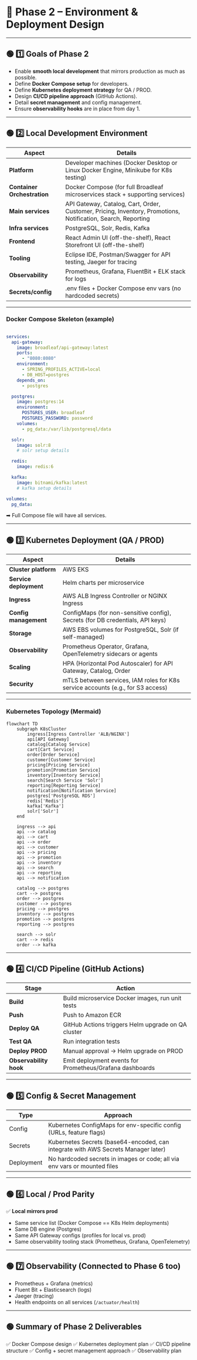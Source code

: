 # 📘 **Phase 2 – Environment & Deployment Design**

------

## 🟢 1️⃣ Goals of Phase 2

- Enable **smooth local development** that mirrors production as much as possible.
- Define **Docker Compose setup** for developers.
- Define **Kubernetes deployment strategy** for QA / PROD.
- Design **CI/CD pipeline approach** (GitHub Actions).
- Detail **secret management** and config management.
- Ensure **observability hooks** are in place from day 1.

------

## 🟢 2️⃣ Local Development Environment

| Aspect                      | Details                                                      |
| --------------------------- | ------------------------------------------------------------ |
| **Platform**                | Developer machines (Docker Desktop or Linux Docker Engine, Minikube for K8s testing) |
| **Container Orchestration** | Docker Compose (for full Broadleaf microservices stack + supporting services) |
| **Main services**           | API Gateway, Catalog, Cart, Order, Customer, Pricing, Inventory, Promotions, Notification, Search, Reporting |
| **Infra services**          | PostgreSQL, Solr, Redis, Kafka                               |
| **Frontend**                | React Admin UI (off-the-shelf), React Storefront UI (off-the-shelf) |
| **Tooling**                 | Eclipse IDE, Postman/Swagger for API testing, Jaeger for tracing |
| **Observability**           | Prometheus, Grafana, FluentBit + ELK stack for logs          |
| **Secrets/config**          | .env files + Docker Compose env vars (no hardcoded secrets)  |



------

### Docker Compose Skeleton (example)

```yaml

services:
  api-gateway:
    image: broadleaf/api-gateway:latest
    ports:
      - "8080:8080"
    environment:
      - SPRING_PROFILES_ACTIVE=local
      - DB_HOST=postgres
    depends_on:
      - postgres

  postgres:
    image: postgres:14
    environment:
      POSTGRES_USER: broadleaf
      POSTGRES_PASSWORD: password
    volumes:
      - pg_data:/var/lib/postgresql/data

  solr:
    image: solr:8
    # solr setup details

  redis:
    image: redis:6

  kafka:
    image: bitnami/kafka:latest
    # kafka setup details

volumes:
  pg_data:
```

➡ Full Compose file will have all services.

------

## 🟢 3️⃣ Kubernetes Deployment (QA / PROD)

| Aspect                 | Details                                                      |
| ---------------------- | ------------------------------------------------------------ |
| **Cluster platform**   | AWS EKS                                                      |
| **Service deployment** | Helm charts per microservice                                 |
| **Ingress**            | AWS ALB Ingress Controller or NGINX Ingress                  |
| **Config management**  | ConfigMaps (for non-sensitive config), Secrets (for DB credentials, API keys) |
| **Storage**            | AWS EBS volumes for PostgreSQL, Solr (if self-managed)       |
| **Observability**      | Prometheus Operator, Grafana, OpenTelemetry sidecars or agents |
| **Scaling**            | HPA (Horizontal Pod Autoscaler) for API Gateway, Catalog, Order |
| **Security**           | mTLS between services, IAM roles for K8s service accounts (e.g., for S3 access) |



------

### Kubernetes Topology (Mermaid)

```mermaid
flowchart TD
    subgraph K8sCluster
        ingress[Ingress Controller 'ALB/NGINX']
        api[API Gateway]
        catalog[Catalog Service]
        cart[Cart Service]
        order[Order Service]
        customer[Customer Service]
        pricing[Pricing Service]
        promotion[Promotion Service]
        inventory[Inventory Service]
        search[Search Service 'Solr']
        reporting[Reporting Service]
        notification[Notification Service]
        postgres['PostgreSQL RDS']
        redis['Redis']
        kafka['Kafka']
        solr['Solr']
    end

    ingress --> api
    api --> catalog
    api --> cart
    api --> order
    api --> customer
    api --> pricing
    api --> promotion
    api --> inventory
    api --> search
    api --> reporting
    api --> notification

    catalog --> postgres
    cart --> postgres
    order --> postgres
    customer --> postgres
    pricing --> postgres
    inventory --> postgres
    promotion --> postgres
    reporting --> postgres

    search --> solr
    cart --> redis
    order --> kafka
```

------

## 🟢 4️⃣ CI/CD Pipeline (GitHub Actions)

| Stage                  | Action                                                   |
| ---------------------- | -------------------------------------------------------- |
| **Build**              | Build microservice Docker images, run unit tests         |
| **Push**               | Push to Amazon ECR                                       |
| **Deploy QA**          | GitHub Actions triggers Helm upgrade on QA cluster       |
| **Test QA**            | Run integration tests                                    |
| **Deploy PROD**        | Manual approval → Helm upgrade on PROD                   |
| **Observability hook** | Emit deployment events for Prometheus/Grafana dashboards |



------

## 🟢 5️⃣ Config & Secret Management

| Type       | Approach                                                     |
| ---------- | ------------------------------------------------------------ |
| Config     | Kubernetes ConfigMaps for env-specific config (URLs, feature flags) |
| Secrets    | Kubernetes Secrets (base64-encoded, can integrate with AWS Secrets Manager later) |
| Deployment | No hardcoded secrets in images or code; all via env vars or mounted files |



------

## 🟢 6️⃣ Local / Prod Parity

✅ **Local mirrors prod**

- Same service list (Docker Compose == K8s Helm deployments)
- Same DB engine (Postgres)
- Same API Gateway configs (profiles for local vs. prod)
- Same observability tooling stack (Prometheus, Grafana, OpenTelemetry)

------

## 🟢 7️⃣ Observability (Connected to Phase 6 too)

- Prometheus + Grafana (metrics)
- Fluent Bit + Elasticsearch (logs)
- Jaeger (tracing)
- Health endpoints on all services (`/actuator/health`)

------

## 🟢 Summary of Phase 2 Deliverables

✅ Docker Compose design
 ✅ Kubernetes deployment plan
 ✅ CI/CD pipeline structure
 ✅ Config + secret management approach
 ✅ Observability plan